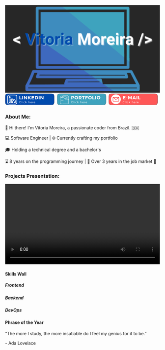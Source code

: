 <img height="70%" width="100%" src="images/logo.png"/> 

<section>
	<a> 
        <img width="32.7%" src="images/linkedin.png"/> 
    </a>
	<a>
        <img width="32.7%" src="images/portfolio.png"/>
    </a>
	<a>
        <img  width="32.6%" src="images/email.png"/>
    </a>
</section>


### About Me:

👋 Hi there! I'm Vitoria Moreira, a passionate coder from Brazil. 🇧🇷

💻 Software Engineer | 🌐 Currently crafting my portfolio

🎓 Holding a technical degree and a bachelor's 

⌛ 8 years on the programming journey | 💼 Over 3 years in the job market 🚀


### Projects Presentation:
<video width="100%" height="260" controls>
  <source src="video.mov" type="video/mp4">
</video>

#### Skills Wall

##### Frontend

##### Backend


##### DevOps


#### Phrase of the Year

“The more I study, the more insatiable do I feel my genius for it to be.”

\- Ada Lovelace